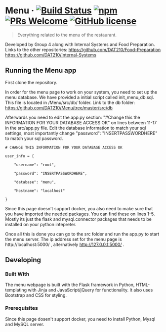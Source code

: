 # Menu &middot; [![Build Status](https://img.shields.io/travis/npm/npm/latest.svg?style=flat-square)](https://travis-ci.org/npm/npm) [![npm](https://img.shields.io/npm/v/npm.svg?style=flat-square)](https://www.npmjs.com/package/npm) [![PRs Welcome](https://img.shields.io/badge/PRs-welcome-brightgreen.svg?style=flat-square)](http://makeapullrequest.com) [![GitHub license](https://img.shields.io/badge/license-MIT-blue.svg?style=flat-square)](https://github.com/your/your-project/blob/master/LICENSE)
> Everything related to the menu of the restaurant.

Developed by Group 4 along with Internal Systems and Food Preparation.
Links to the other repositories:
https://github.com/DAT210/Food-Preparation
https://github.com/DAT210/Internal-Systems

## Running the Menu app 
First clone the repository.

In order for the menu page to work on your system, you need to set up the menu database. 
We have provided a initial script called init_menu_db.sql. This file is located in /Menu/src/db/ folder.
Link to the db folder: https://github.com/DAT210/Menu/tree/master/src/db

Afterwards you need to edit the app.py section: "#Change this the INFORMATION FOR YOUR DATABASE ACCESS OK" on lines between 11-17 in the src/app.py file. 
Edit the database information to match your sql settings, most importantly change "password": "INSERTPASSWORDHERE" to match your sql password.
```
# CHANGE THIS INFORMATION FOR YOUR DATABASE ACCESS OK

user_info = {

    "username": "root",

    "password": "INSERTPASSWORDHERE",

    "database": "menu",

    "hostname": "localhost"

}
```
Since this page doesn't support docker, you also need to make sure that you have imported the needed packages. You can find these on lines 1-5. Mostly its just the flask and mysql.connector packages that needs to be installed on your python intepreter.

Once all this is done you can go to the src folder and run the app.py to start the menu server.
The ip address set for the menu page is http://localhost:5000/ , alternatively http://127.0.0.1:5000/ .

## Developing

### Built With
The menu webpage is built with the Flask framework in Python, HTML-templating with Jinja and JavaScript/jQuery for functionality. It also uses Bootstrap and CSS for styling.

### Prerequisites
Since this page dosen't support docker, you need to install Python, Mysql and MySQL server. 



